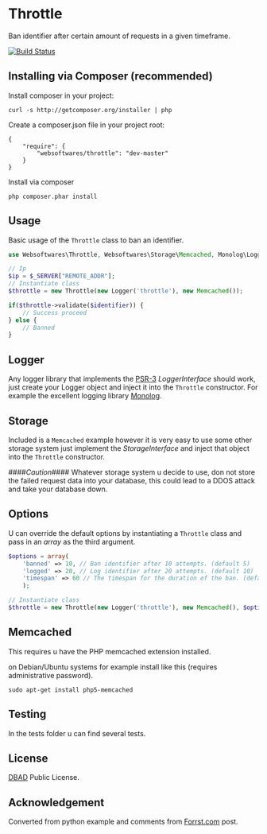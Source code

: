 # Throttle
Ban identifier after certain amount of requests in a given timeframe.

[![Build Status](https://api.travis-ci.org/websoftwares/Throttle.png)](https://travis-ci.org/websoftwares/Throttle)

## Installing via Composer (recommended)

Install composer in your project:
```
curl -s http://getcomposer.org/installer | php
```

Create a composer.json file in your project root:
```
{
    "require": {
        "websoftwares/throttle": "dev-master"
    }
}
```

Install via composer
```
php composer.phar install
```

## Usage
Basic usage of the `Throttle` class to ban an identifier.

```php
use Websoftwares\Throttle, Websoftwares\Storage\Memcached, Monolog\Logger;

// Ip
$ip = $_SERVER["REMOTE_ADDR"];
// Instantiate class
$throttle = new Throttle(new Logger('throttle'), new Memcached());

if($throttle->validate($identifier)) {
	// Success proceed
} else {
	// Banned
}

```

## Logger
Any logger library that implements the [PSR-3](https://github.com/php-fig/log) _LoggerInterface_ should work,
just create your Logger object and inject it into the `Throttle` constructor.
For example the excellent logging library [Monolog](https://github.com/Seldaek/monolog).

## Storage
Included is a `Memcached` example however it is very easy to use some other storage system
just implement the _StorageInterface_ and inject that object into the `Throttle` constructor.

####_Caution_####
Whatever storage system u decide to use,
don not store the failed request data into your database,
this could lead to a DDOS attack and take your database down.

## Options
U can override the default options by instantiating a `Throttle` class and pass in an _array_ as the third argument.

```php
$options = array(
	'banned' => 10, // Ban identifier after 10 attempts. (default 5)
	'logged' => 20, // Log identifier after 20 attempts. (default 10)
	'timespan' => 60 // The timespan for the duration of the ban. (default 86400)
	);

// Instantiate class
$throttle = new Throttle(new Logger('throttle'), new Memcached(), $options);

```

## Memcached
This requires u have the PHP memcached extension installed.

on Debian/Ubuntu systems for example install like this (requires administrative password).

```
sudo apt-get install php5-memcached
```

## Testing
In the tests folder u can find several tests.

## License
[DBAD](http://www.dbad-license.org/ "DBAD") Public License.

## Acknowledgement
Converted from python example and comments from [Forrst.com](https://forrst.com/posts/Limiting_number_of_requests_in_a_given_timeframe-0BW "Forrst") post.
